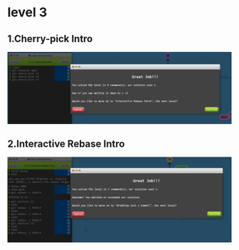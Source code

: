 # level 3

## 1.Cherry-pick Intro

![alt text](image-5.png)

## 2.Interactive Rebase Intro

![alt text](image-8.png)
